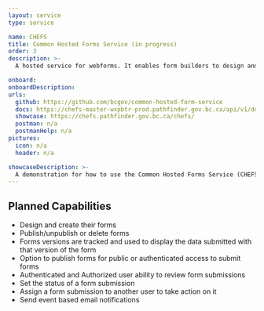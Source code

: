 ```yaml
---
layout: service
type: service

name: CHEFS
title: Common Hosted Forms Service (in progress)
order: 3
description: >-
  A hosted service for webforms. It enables form builders to design and create their forms with drag and drop form components. Form administrators can publish their forms and provide the form link to people to submit data to the forms service. The form admin can review form submissions or edit submitted data. Use Business Intelligence tools to create charts and graphs to visualize your information on dashboards.

onboard:
onboardDescription:
urls:
  github: https://github.com/bcgov/common-hosted-form-service
  docs: https://chefs-master-wxpbtr-prod.pathfinder.gov.bc.ca/api/v1/docs
  showcase: https://chefs.pathfinder.gov.bc.ca/chefs/
  postman: n/a
  postmanHelp: n/a
pictures:
  icon: n/a
  header: n/a

showcaseDescription: >-
  A demonstration for how to use the Common Hosted Forms Service (CHEFS) will be developed. Options for developers to directly call the API are not available at this time.
---
```

## Planned Capabilities
- Design and create their forms
- Publish/unpublish or delete forms
- Forms versions are tracked and used to display the data submitted with that version of the form
- Option to publish forms for public or authenticated access to submit forms
- Authenticated and Authorized user ability to review form submissions
- Set the status of a form submission
- Assign a form submission to another user to take action on it
- Send event based email notifications
